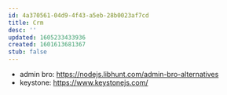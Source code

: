 ```yaml
---
id: 4a370561-04d9-4f43-a5eb-28b0023af7cd
title: Crm
desc: ''
updated: 1605233433936
created: 1601613681367
stub: false
---
```


- admin bro: https://nodejs.libhunt.com/admin-bro-alternatives
- keystone: https://www.keystonejs.com/